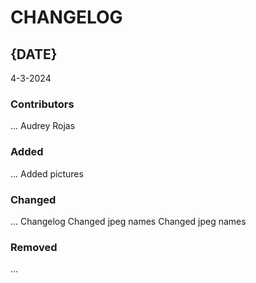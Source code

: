# CHANGELOG

## {DATE}
4-3-2024
### Contributors
...
Audrey Rojas

### Added
...
Added pictures

### Changed
...
Changelog
Changed jpeg names
Changed jpeg names

### Removed
...
